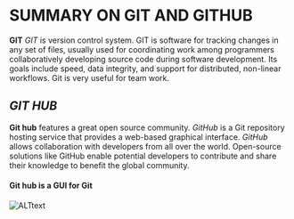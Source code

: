# SUMMARY ON GIT AND GITHUB #
**GIT**
*GIT* is version control system.
GIT is software for tracking changes in any set of files, usually used for coordinating work among programmers collaboratively developing source code during software development. Its goals include speed, data integrity, and support for distributed, non-linear workflows.
Git is very useful for team work.

## *GIT HUB* ##
**Git hub** features a great open source community.
*GitHub* is a Git repository hosting service that provides a web-based graphical interface.
*GitHub* allows collaboration with developers from all over the world. Open-source solutions like GitHub enable potential developers to contribute and share their knowledge to benefit the global community.
#### Git hub is a GUI for Git ####
![ALTtext](https://scontent.fdel29-1.fna.fbcdn.net/v/t1.6435-9/101445831_1137094136646946_2767838940024069733_n.jpg?stp=cp0_dst-jpg_e15_p320x320_q65&_nc_cat=107&ccb=1-7&_nc_sid=8024bb&_nc_ohc=1wA_Hj5fBtIAX9H_Lm9&_nc_ht=scontent.fdel29-1.fna&oh=00_AT_hxtQuQPeMPsEb_t4tEvFKjEagb_NZ2oPVAA8jWvSyrw&oe=62C70DD6)